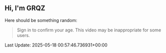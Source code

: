 ## Hi, I'm GRQZ
Here should be something random:  
> Sign in to confirm your age. This video may be inappropriate for some users.


Last Update: 2025-05-18 00:57:46.736931+00:00
